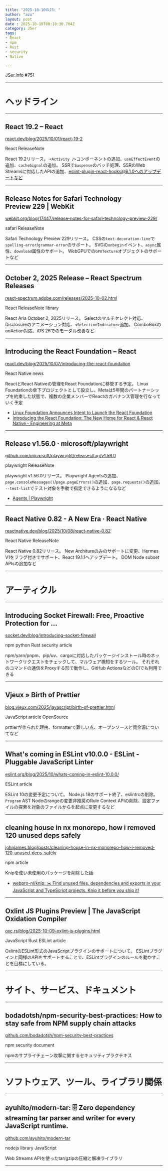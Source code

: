 ```yaml
---
title: "2025-10-10のJS: "
author: "azu"
layout: post
date : 2025-10-10T00:10:30.704Z
category: JSer
tags:
- React
- npm
- Rust
- security
- Native

---
```


JSer.info #751

----

<h1 class="site-genre">ヘッドライン</h1>

----

## React 19.2 – React
[react.dev/blog/2025/10/01/react-19-2](https://react.dev/blog/2025/10/01/react-19-2 "React 19.2 – React")
<p class="jser-tags jser-tag-icon"><span class="jser-tag">React</span> <span class="jser-tag">ReleaseNote</span></p>

React 19.2リリース。
`<Activity />`コンポーネントの追加、`useEffectEvent`の追加、`cacheSignal`の追加。
SSRで`Suspense`のバッチ処理、SSRのWeb Streamsに対応したAPIの追加、eslint-plugin-react-hooks@6.1.0へのアップデートなど


----

## Release Notes for Safari Technology Preview 229 | WebKit
[webkit.org/blog/17447/release-notes-for-safari-technology-preview-229/](https://webkit.org/blog/17447/release-notes-for-safari-technology-preview-229/ "Release Notes for Safari Technology Preview 229 | WebKit")
<p class="jser-tags jser-tag-icon"><span class="jser-tag">safari</span> <span class="jser-tag">ReleaseNote</span></p>

Safari Technology Preview 229リリース。 
CSSの`text-decoration-line`で`spelling-error`/`grammar-error`のサポート。
SVGの`onbegin`イベント、`async`属性、`download`属性のサポート。
WebGPUでの`GPUTexture`オブジェクトのサポートなど


----

## October 2, 2025 Release – React Spectrum Releases
[react-spectrum.adobe.com/releases/2025-10-02.html](https://react-spectrum.adobe.com/releases/2025-10-02.html "October 2, 2025 Release – React Spectrum Releases")
<p class="jser-tags jser-tag-icon"><span class="jser-tag">React</span> <span class="jser-tag">ReleaseNote</span> <span class="jser-tag">library</span></p>

React Aria October 2, 2025リリース。
Selectのマルチセレクト対応、Disclosureのアニメーション対応、`<SelectionIndicator>`追加。
ComboBoxのonAction対応、iOS 26でのモーダル改善など


----

## Introducing the React Foundation – React
[react.dev/blog/2025/10/07/introducing-the-react-foundation](https://react.dev/blog/2025/10/07/introducing-the-react-foundation "Introducing the React Foundation – React")
<p class="jser-tags jser-tag-icon"><span class="jser-tag">React</span> <span class="jser-tag">Native</span> <span class="jser-tag">news</span></p>

ReactとReact Nativeの管理をReact Foundationに移管する予定。
Linux Foundationの傘下プロジェクトとして設立し、Metaは5年間のパートナーシップを約束した状態で、複数の企業メンバーでReactのガバナンス管理を行なっていく予定

- [Linux Foundation Announces Intent to Launch the React Foundation](https://www.linuxfoundation.org/press/linux-foundation-announces-intent-to-launch-the-react-foundation "Linux Foundation Announces Intent to Launch the React Foundation")
- [Introducing the React Foundation: The New Home for React &amp; React Native - Engineering at Meta](https://engineering.fb.com/2025/10/07/open-source/introducing-the-react-foundation-the-new-home-for-react-react-native/ "Introducing the React Foundation: The New Home for React &amp;amp; React Native - Engineering at Meta")

----

## Release v1.56.0 · microsoft/playwright
[github.com/microsoft/playwright/releases/tag/v1.56.0](https://github.com/microsoft/playwright/releases/tag/v1.56.0 "Release v1.56.0 · microsoft/playwright")
<p class="jser-tags jser-tag-icon"><span class="jser-tag">playwright</span> <span class="jser-tag">ReleaseNote</span></p>

playwright v1.56.0リリース。
Playwright Agentsの追加、`page.consoleMessages()`/`page.pageErrors()`の追加、`page.requests()`の追加。
`--test-list`でテスト対象を手動で指定できるようになるなど

- [Agents | Playwright](https://playwright.dev/docs/test-agents "Agents | Playwright")

----

## React Native 0.82 - A New Era · React Native
[reactnative.dev/blog/2025/10/08/react-native-0.82](https://reactnative.dev/blog/2025/10/08/react-native-0.82 "React Native 0.82 - A New Era · React Native")
<p class="jser-tags jser-tag-icon"><span class="jser-tag">React</span> <span class="jser-tag">Native</span> <span class="jser-tag">ReleaseNote</span></p>

React Native 0.82リリース。
New Architureのみのサポートに変更、Hermes V1をフラグ付きでサポート、React 19.1.1へアップデート。
DOM Node subset APIsの追加など


----
<h1 class="site-genre">アーティクル</h1>

----

## Introducing Socket Firewall: Free, Proactive Protection for ...
[socket.dev/blog/introducing-socket-firewall](https://socket.dev/blog/introducing-socket-firewall "Introducing Socket Firewall: Free, Proactive Protection for ...")
<p class="jser-tags jser-tag-icon"><span class="jser-tag">npm</span> <span class="jser-tag">python</span> <span class="jser-tag">Rust</span> <span class="jser-tag">security</span> <span class="jser-tag">article</span></p>

npm/yarn/pnpm、pip/uv、cargoに対応したパッケージインストール時のネットワークリクエストをチェックして、マルウェア検知をするツール。
それぞれのコマンドの通信をProxyする形で動作し、GitHub ActionsなどのCIでも利用できる


----

## Vjeux » Birth of Prettier
[blog.vjeux.com/2025/javascript/birth-of-prettier.html](https://blog.vjeux.com/2025/javascript/birth-of-prettier.html "Vjeux » Birth of Prettier")
<p class="jser-tags jser-tag-icon"><span class="jser-tag">JavaScript</span> <span class="jser-tag">article</span> <span class="jser-tag">OpenSource</span></p>

prttierが作られた理由、formatterで難しい点、オープンソースと資金源についてなど


----

## What&#039;s coming in ESLint v10.0.0 - ESLint - Pluggable JavaScript Linter
[eslint.org/blog/2025/10/whats-coming-in-eslint-10.0.0/](https://eslint.org/blog/2025/10/whats-coming-in-eslint-10.0.0/ "What&#039;s coming in ESLint v10.0.0 - ESLint - Pluggable JavaScript Linter")
<p class="jser-tags jser-tag-icon"><span class="jser-tag">ESLint</span> <span class="jser-tag">article</span></p>

ESLint 10の変更予定について。
Node.js 18のサポート終了、eslintrcの削除。
`Program` AST Nodeのrangeの変更非推奨のRule Context APIの削除、設定ファイルの探索を対象のファイルからを起点に変更するなど


----

## cleaning house in nx monorepo, how i removed 120 unused deps safely
[johnjames.blog/posts/cleaning-house-in-nx-monorepo-how-i-removed-120-unused-deps-safely](https://johnjames.blog/posts/cleaning-house-in-nx-monorepo-how-i-removed-120-unused-deps-safely "cleaning house in nx monorepo, how i removed 120 unused deps safely")
<p class="jser-tags jser-tag-icon"><span class="jser-tag">npm</span> <span class="jser-tag">article</span></p>

Knipを使い未使用のパッケージを削除した話

- [webpro-nl/knip: ✂️ Find unused files, dependencies and exports in your JavaScript and TypeScript projects. Knip it before you ship it!](https://github.com/webpro-nl/knip "webpro-nl/knip: ✂️ Find unused files, dependencies and exports in your JavaScript and TypeScript projects. Knip it before you ship it!")

----

## Oxlint JS Plugins Preview | The JavaScript Oxidation Compiler
[oxc.rs/blog/2025-10-09-oxlint-js-plugins.html](https://oxc.rs/blog/2025-10-09-oxlint-js-plugins.html "Oxlint JS Plugins Preview | The JavaScript Oxidation Compiler")
<p class="jser-tags jser-tag-icon"><span class="jser-tag">JavaScript</span> <span class="jser-tag">Rust</span> <span class="jser-tag">ESLint</span> <span class="jser-tag">article</span></p>

OxlintのESLint形式のJavaScriptプラグインのサポートについて。
ESLintプラグインと同様のAPIをサポートすることで、ESLintプラグインのルールを動かすことを目標にしている。


----
<h1 class="site-genre">サイト、サービス、ドキュメント</h1>

----

## bodadotsh/npm-security-best-practices: How to stay safe from NPM supply chain attacks
[github.com/bodadotsh/npm-security-best-practices](https://github.com/bodadotsh/npm-security-best-practices "bodadotsh/npm-security-best-practices: How to stay safe from NPM supply chain attacks")
<p class="jser-tags jser-tag-icon"><span class="jser-tag">npm</span> <span class="jser-tag">security</span> <span class="jser-tag">document</span></p>

npmのサプライチェーン攻撃に関するセキュリティプラクテキス


----
<h1 class="site-genre">ソフトウェア、ツール、ライブラリ関係</h1>

----

## ayuhito/modern-tar: 🗄 Zero dependency streaming tar parser and writer for every JavaScript runtime.
[github.com/ayuhito/modern-tar](https://github.com/ayuhito/modern-tar "ayuhito/modern-tar: 🗄 Zero dependency streaming tar parser and writer for every JavaScript runtime.")
<p class="jser-tags jser-tag-icon"><span class="jser-tag">nodejs</span> <span class="jser-tag">library</span> <span class="jser-tag">JavaScript</span></p>

Web Streams APIを使ったtar/gzipの圧縮と解凍ライブラリ


----
